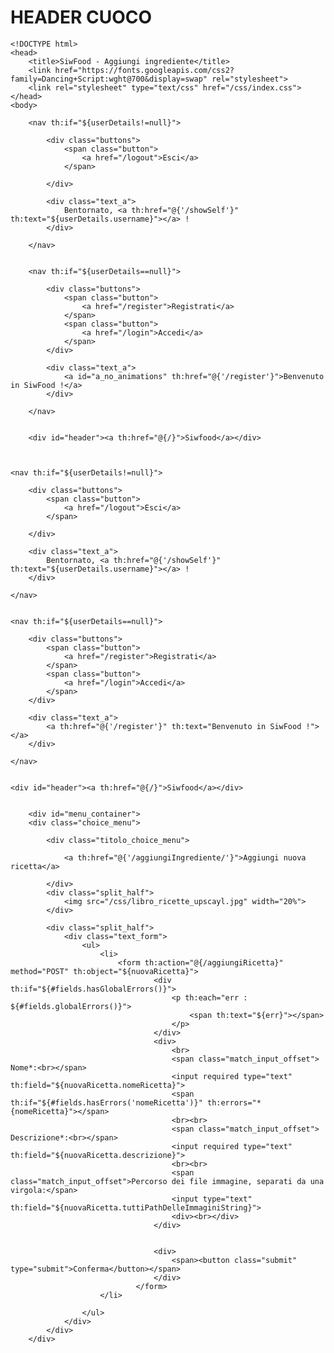 # HEADER CUOCO


```
<!DOCTYPE html>
<head>
    <title>SiwFood - Aggiungi ingrediente</title>
    <link href="https://fonts.googleapis.com/css2?family=Dancing+Script:wght@700&display=swap" rel="stylesheet">
    <link rel="stylesheet" type="text/css" href="/css/index.css">
</head>
<body>

	<nav th:if="${userDetails!=null}">
	
		<div class="buttons">
    		<span class="button">
       	 		<a href="/logout">Esci</a>
    		</span>
            	
		</div>
        
		<div class="text_a">
    		Bentornato, <a th:href="@{'/showSelf'}" th:text="${userDetails.username}"></a> !
		</div>
	
	</nav>

	
	<nav th:if="${userDetails==null}">
	
		<div class="buttons">
			<span class="button">
				<a href="/register">Registrati</a>
			</span>
			<span class="button">
				<a href="/login">Accedi</a>
			</span>
		</div>
		        
		<div class="text_a">
			<a id="a_no_animations" th:href="@{'/register'}">Benvenuto in SiwFood !</a>
		</div>
		        
	</nav>

	
	<div id="header"><a th:href="@{/}">Siwfood</a></div>
	
	
```



<!DOCTYPE html>
<head>
    <title>SiwFood - Aggiungi ricetta</title>
    <link href="https://fonts.googleapis.com/css2?family=Dancing+Script:wght@700&display=swap" rel="stylesheet">
    <link rel="stylesheet" type="text/css" href="/css/index.css">
</head>
<body>

	<nav th:if="${userDetails!=null}">
	
		<div class="buttons">
    		<span class="button">
       	 		<a href="/logout">Esci</a>
    		</span>
            	
		</div>
        
		<div class="text_a">
    		Bentornato, <a th:href="@{'/showSelf'}" th:text="${userDetails.username}"></a> !
		</div>
	
	</nav>

	
	<nav th:if="${userDetails==null}">
	
		<div class="buttons">
			<span class="button">
				<a href="/register">Registrati</a>
			</span>
			<span class="button">
				<a href="/login">Accedi</a>
			</span>
		</div>
		        
		<div class="text_a">
			<a th:href="@{'/register'}" th:text="Benvenuto in SiwFood !"></a>
		</div>
		        
	</nav>

	
	<div id="header"><a th:href="@{/}">Siwfood</a></div>


		<div id="menu_container">
        <div class="choice_menu">
                        
            <div class="titolo_choice_menu">
                            
                <a th:href="@{'/aggiungiIngrediente/'}">Aggiungi nuova ricetta</a>

            </div>
            <div class="split_half">
                <img src="/css/libro_ricette_upscayl.jpg" width="20%"> 
            </div>
                        
            <div class="split_half">     
                <div class="text_form">
                    <ul>
						<li>
							<form th:action="@{/aggiungiRicetta}" method="POST" th:object="${nuovaRicetta}">
									<div th:if="${#fields.hasGlobalErrors()}">
										<p th:each="err : ${#fields.globalErrors()}">
											<span th:text="${err}"></span>
										</p>
									</div>
									<div>
										<br>
							        	<span class="match_input_offset"> Nome*:<br></span>
										<input required type="text" th:field="${nuovaRicetta.nomeRicetta}">
							        	<span th:if="${#fields.hasErrors('nomeRicetta')}" th:errors="*{nomeRicetta}"></span>
										<br><br>
										<span class="match_input_offset"> Descrizione*:<br></span>
										<input required type="text" th:field="${nuovaRicetta.descrizione}">
										<br><br>
										<span class="match_input_offset">Percorso dei file immagine, separati da una virgola:</span>
										<input type="text" th:field="${nuovaRicetta.tuttiPathDelleImmaginiString}">
										<div><br></div>
									</div>
						
						
							        <div>
										<span><button class="submit" type="submit">Conferma</button></span>
									</div>
							    </form>
						</li>
							
					</ul>
                </div>
            </div>
        </div>
    

</body>

</html>



